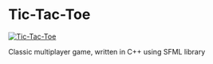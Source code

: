 # Tic-Tac-Toe

<a href="https://imgflip.com/gif/294g1z"><img src="https://i.imgflip.com/294g1z.gif" title="Tic-Tac-Toe"/></a>

Classic multiplayer game, written in C++ using SFML library
